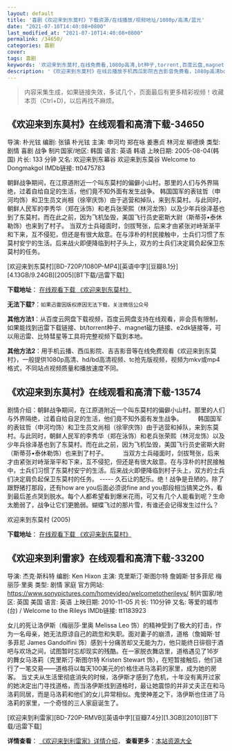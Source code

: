 ```yaml
---
layout: default
title: '喜剧《欢迎来到东莫村》下载资源/在线播放/视频地址/1080p/高清/蓝光'
date: "2021-07-10T14:40:08+0800"
last_modified_at: "2021-07-10T14:40:08+0800"
permalink: /34650/
categories: 喜剧
cover:
tags: 喜剧
keywords: '欢迎来到东莫村,在线免费看,1080p高清,bt种子,torrent,百度云盘,magnet,磁力链,迅雷下载资源'
description: '《欢迎来到东莫村》在线云播放手机西瓜影院吉吉影音免费看，1080p高清bd/hd未删减完整版和tc抢先枪版，mkv/mp4格式，附带bt/torrent种子、magnet/磁力链、百度云盘、网盘资源迅雷下载链接'
---
```


>内容采集生成，如果链接失效，多试几个，页面最后有更多精彩视频！收藏本页（Ctrl+D)，以后再找不麻烦。


## 《欢迎来到东莫村》在线观看和高清下载-34650

导演: 朴光铉 编剧: 张镇 朴光铉 主演: 申河均 郑在咏 姜惠贞 林河龙 柳德焕 类型: 剧情 喜剧 战争 制片国家/地区: 韩国 语言: 英语 韩语 上映日期: 2005-08-04(韩国) 片长: 133 分钟 又名: 欢迎来到东幕谷 欢迎来到东莫谷 Welcome to Dongmakgol IMDb链接: tt0475783

朝鲜战争期间，在江原道附近一个叫东莫村的偏僻小山村。那里的人们与外界隔绝，过着自给自足的生活，他们竟不知外面有发生战争。 韩国国军的表铉哲（申河均饰）和卫生员文尚相（徐宰庆饰）由于逃营和掉队，来到东莫村。与此同时，朝鲜人民军的李秀华（郑在泳饰）和老兵张荣熙（林河龙饰）以及少年兵徐泽基也到了东莫村。而在此之前，因为飞机坠毁，美国飞行员史密斯大尉（斯蒂芬•泰休勒饰）也来到了村子。 当双方士兵碰面时，剑拔弩张，后来才由紧张对峙渐渐平和下来，互不侵犯，但还是有很大敌意。在与淳朴的村民接触中，士兵们习惯了东莫村安宁的生活。后来战火即便降临到村子头上，双方的士兵们决定肩负起保卫东莫村的任务。


[欢迎来到东莫村][BD-720P/1080P-MP4][英语中字][豆瓣8.1分][4.13GB/9.24GB][2005][BT下载/迅雷下载]

**下载地址**： [在线观看下载 《欢迎来到东莫村》](https://www.btdx8.com/torrent/hylddmc_2005.html) 


**无法下载?**：`如果迅雷因版权原因无法下载，关注微信公众号 `

**其他方法1**：从百度云网盘下载视频，百度云网盘支持在线观看，非会员有限制，如果能找到迅雷下载链接、bt/torrent种子、magnet磁力链接、e2dk链接等，可以用迅雷、比特彗星等工具将完整视频下载到本地。

**其他方法2**：用手机云播、西瓜影院、吉吉影音等在线免费观看《欢迎来到东莫村》，一般提供1080p高清、hd/bd高清视频、tc抢先版视频，视频为mkv或mp4格式，不同站点视频质量和播放速度不同。


## 《欢迎来到东莫村》在线观看和高清下载-13574

剧情介绍：朝鲜战争期间，在江原道附近一个叫东莫村的偏僻小山村。那里的人们与外界隔绝，过着自给自足的生活，他们竟不知外面有发生战争。  　　韩国国军的表铉哲（申河均饰）和卫生员文尚相（徐宰庆饰）由于逃营和掉队，来到东莫村。与此同时，朝鲜人民军的李秀华（郑在泳饰）和老兵张荣熙（林河龙饰）以及少年兵徐泽基也到了东莫村。而在此之前，因为飞机坠毁，美国飞行员史密斯大尉（斯蒂芬•泰休勒饰）也来到了村子。  　　当双方士兵碰面时，剑拔弩张，后来才由紧张对峙渐渐平和下来，互不侵犯，但还是有很大敌意。在与淳朴的村民接触中，士兵们习惯了东莫村安宁的生活。后来战火即便降临到村子头上，双方的士兵们决定肩负起保卫东莫村的任务。 ----- 久石让的配乐。绝！战争是丑陋的。除了跟野猪打那段，还有how are you后面必须说fine and you那段相当搞笑之外，看到最后差点哭到脱水。每个人都希望看到爆米花雨，可又有几个人能看到呢？生命太脆弱了，战争让它们更脆弱。蝴蝶飞过的那片雪，有谁还会记得发生过什么？


欢迎来到东莫村 (2005)

**下载地址**： [在线观看下载 《欢迎来到东莫村》](https://www.btbtdy.me/btdy/dy5718.html) 


## 《欢迎来到利雷家》在线观看和高清下载-33200

导演: 杰克·斯科特 编剧: Ken Hixon 主演: 克里斯汀·斯图尔特 詹姆斯·甘多菲尼 梅丽莎·里奥 类型: 剧情 家庭 官方网站: https://www.sonypictures.com/homevideo/welcometotherileys/ 制片国家/地区: 英国 美国 语言: 英语 上映日期: 2010-11-05 片长: 110分钟 又名: 等爱的城市(台) / Welcome to the Rileys IMDb链接: tt1183923

女儿的死让洛伊斯（梅丽莎·里奥 Melissa Leo 饰）的精神受到了极大的打击，作为一名母亲，她无法原谅自己的疏忽和失职。面对妻子的崩溃，道格（詹姆斯·甘多菲尼 James Gandolfini 饰）感到十分痛苦却又无能为力，他只能终日徘徊于酒吧与欢场之间，试图暂时忘却现实的残酷。在一家脱衣舞店里，道格遇见了16岁的舞女马洛莉（克里斯汀·斯图尔特 Kristen Stewart 饰），在短暂接触后，他们进行了一笔交易——道格将以每天100美元的价格住进马洛莉的家里，成为她的房客。 当丈夫从生活里彻底消失的时候，洛伊斯才感到了危机，十年没有离开过家的她决定出门寻找道格，而当洛伊斯找到道格时，最让她震惊的并非丈夫正在和马洛莉同居，而是马洛莉和他们的女儿异常相似。鬼使神差之下，洛伊斯也住进了马洛莉的家里，一个奇怪的三人家庭诞生了。


[欢迎来到利雷家][BD-720P-RMVB][英语中字][豆瓣7.4分][1.3GB][2010][BT下载/迅雷下载]

**详情查看**： [《欢迎来到利雷家》详情介绍](/movie/33200/)， **查看更多**：[本站资源大全](/movie/t/all/)

